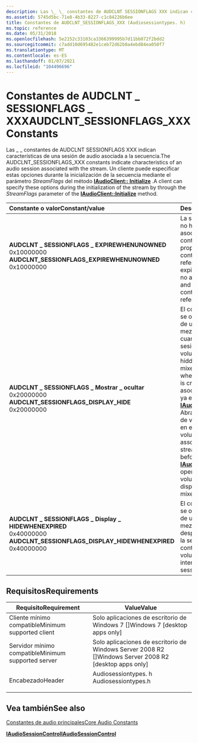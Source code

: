 ```yaml
---
description: Las \_ \_ constantes de AUDCLNT SESSIONFLAGS XXX indican características de una sesión de audio asociada a la secuencia.
ms.assetid: 5745d5bc-71e8-4b33-8227-c1c84226b6ee
title: Constantes de AUDCLNT_SESSIONFLAGS_XXX (Audiosessiontypes. h)
ms.topic: reference
ms.date: 05/31/2018
ms.openlocfilehash: 5e2152c33103ca3366399995b7d11bb072f2bdd2
ms.sourcegitcommit: c7add10d695482e1ceb72d62b8a4ebd84ea050f7
ms.translationtype: MT
ms.contentlocale: es-ES
ms.lasthandoff: 01/07/2021
ms.locfileid: "104496696"
---
```

# <a name="audclnt_sessionflags_xxx-constants"></a><span data-ttu-id="c2ead-103">Constantes de AUDCLNT \_ SESSIONFLAGS \_ XXX</span><span class="sxs-lookup"><span data-stu-id="c2ead-103">AUDCLNT\_SESSIONFLAGS\_XXX Constants</span></span>

<span data-ttu-id="c2ead-104">Las \_ \_ constantes de AUDCLNT SESSIONFLAGS XXX indican características de una sesión de audio asociada a la secuencia.</span><span class="sxs-lookup"><span data-stu-id="c2ead-104">The AUDCLNT\_SESSIONFLAGS\_XXX constants indicate characteristics of an audio session associated with the stream.</span></span> <span data-ttu-id="c2ead-105">Un cliente puede especificar estas opciones durante la inicialización de la secuencia mediante el parámetro *StreamFlags* del método [**IAudioClient:: Initialize**](/windows/desktop/api/Audioclient/nf-audioclient-iaudioclient-initialize) .</span><span class="sxs-lookup"><span data-stu-id="c2ead-105">A client can specify these options during the initialization of the stream by through the *StreamFlags* parameter of the [**IAudioClient::Initialize**](/windows/desktop/api/Audioclient/nf-audioclient-iaudioclient-initialize) method.</span></span>



| <span data-ttu-id="c2ead-106">Constante o valor</span><span class="sxs-lookup"><span data-stu-id="c2ead-106">Constant/value</span></span>                                                                                                                                                                                                                                                                                                                   | <span data-ttu-id="c2ead-107">Descripción</span><span class="sxs-lookup"><span data-stu-id="c2ead-107">Description</span></span>                                                                                                                                                                                                                                                                                                      |
|:---------------------------------------------------------------------------------------------------------------------------------------------------------------------------------------------------------------------------------------------------------------------------------------------------------------------------------|:-----------------------------------------------------------------------------------------------------------------------------------------------------------------------------------------------------------------------------------------------------------------------------------------------------------------|
| <span id="AUDCLNT_SESSIONFLAGS_EXPIREWHENUNOWNED"></span><span id="audclnt_sessionflags_expirewhenunowned"></span><dl> <span data-ttu-id="c2ead-108"><dt>**AUDCLNT \_ SESSIONFLAGS \_ EXPIREWHENUNOWNED**</dt> <dt>0x10000000</dt></span><span class="sxs-lookup"><span data-stu-id="c2ead-108"><dt>**AUDCLNT\_SESSIONFLAGS\_EXPIREWHENUNOWNED**</dt> <dt>0x10000000 </dt></span></span> </dl>                       | <span data-ttu-id="c2ead-109">La sesión expira cuando no hay secuencias asociadas y objetos de control de sesión propietarios que contienen referencias.</span><span class="sxs-lookup"><span data-stu-id="c2ead-109">The session expires when there are no associated streams and owning session control objects holding references.</span></span><br/>                                                                                                                                                                                       |
| <span id="AUDCLNT_SESSIONFLAGS_DISPLAY_HIDE"></span><span id="audclnt_sessionflags_display_hide"></span><dl> <span data-ttu-id="c2ead-110"><dt>**AUDCLNT \_ SESSIONFLAGS \_ Mostrar \_ ocultar**</dt> <dt>0x20000000</dt></span><span class="sxs-lookup"><span data-stu-id="c2ead-110"><dt>**AUDCLNT\_SESSIONFLAGS\_DISPLAY\_HIDE**</dt> <dt>0x20000000 </dt></span></span> </dl>                                     | <span data-ttu-id="c2ead-111">El control de volumen se oculta en la interfaz de usuario del mezclador de volumen cuando se crea la sesión de audio.</span><span class="sxs-lookup"><span data-stu-id="c2ead-111">The volume control is hidden in the volume mixer user interface when the audio session is created.</span></span> <span data-ttu-id="c2ead-112">Si la sesión asociada a la secuencia ya existe antes de que [**IAudioClient:: Initialize**](/windows/desktop/api/Audioclient/nf-audioclient-iaudioclient-initialize) Abra el flujo, el control de volumen se mostrará en el mezclador de volumen.</span><span class="sxs-lookup"><span data-stu-id="c2ead-112">If the session associated with the stream already exists before [**IAudioClient::Initialize**](/windows/desktop/api/Audioclient/nf-audioclient-iaudioclient-initialize) opens the stream, the volume control is displayed in the volume mixer.</span></span><br/> |
| <span id="_AUDCLNT_SESSIONFLAGS_DISPLAY_HIDEWHENEXPIRED"></span><span id="_audclnt_sessionflags_display_hidewhenexpired"></span><dl> <span data-ttu-id="c2ead-113"><dt> **AUDCLNT \_ SESSIONFLAGS \_ Display \_ HIDEWHENEXPIRED**</dt> <dt>0x40000000</dt></span><span class="sxs-lookup"><span data-stu-id="c2ead-113"><dt> **AUDCLNT\_SESSIONFLAGS\_DISPLAY\_HIDEWHENEXPIRED**</dt> <dt>0x40000000 </dt></span></span> </dl> | <span data-ttu-id="c2ead-114">El control de volumen se oculta en la interfaz de usuario del mezclador de volumen después de que expire la sesión.</span><span class="sxs-lookup"><span data-stu-id="c2ead-114">The volume control is hidden in the volume mixer user interface after the session expires.</span></span> <br/>                                                                                                                                                                                                           |



## <a name="requirements"></a><span data-ttu-id="c2ead-115">Requisitos</span><span class="sxs-lookup"><span data-stu-id="c2ead-115">Requirements</span></span>



| <span data-ttu-id="c2ead-116">Requisito</span><span class="sxs-lookup"><span data-stu-id="c2ead-116">Requirement</span></span> | <span data-ttu-id="c2ead-117">Value</span><span class="sxs-lookup"><span data-stu-id="c2ead-117">Value</span></span> |
|-------------------------------------|------------------------------------------------------------------------------------------------|
| <span data-ttu-id="c2ead-118">Cliente mínimo compatible</span><span class="sxs-lookup"><span data-stu-id="c2ead-118">Minimum supported client</span></span><br/> | <span data-ttu-id="c2ead-119">Solo aplicaciones de escritorio de Windows 7 \[\]</span><span class="sxs-lookup"><span data-stu-id="c2ead-119">Windows 7 \[desktop apps only\]</span></span><br/>                                                     |
| <span data-ttu-id="c2ead-120">Servidor mínimo compatible</span><span class="sxs-lookup"><span data-stu-id="c2ead-120">Minimum supported server</span></span><br/> | <span data-ttu-id="c2ead-121">Solo aplicaciones de escritorio de Windows Server 2008 R2 \[\]</span><span class="sxs-lookup"><span data-stu-id="c2ead-121">Windows Server 2008 R2 \[desktop apps only\]</span></span><br/>                                        |
| <span data-ttu-id="c2ead-122">Encabezado</span><span class="sxs-lookup"><span data-stu-id="c2ead-122">Header</span></span><br/>                   | <dl> <span data-ttu-id="c2ead-123"><dt>Audiosessiontypes. h</dt></span><span class="sxs-lookup"><span data-stu-id="c2ead-123"><dt>Audiosessiontypes.h</dt></span></span> </dl> |



## <a name="see-also"></a><span data-ttu-id="c2ead-124">Vea también</span><span class="sxs-lookup"><span data-stu-id="c2ead-124">See also</span></span>

<dl> <dt>

[<span data-ttu-id="c2ead-125">Constantes de audio principales</span><span class="sxs-lookup"><span data-stu-id="c2ead-125">Core Audio Constants</span></span>](core-audio-constants.md)
</dt> <dt>

[<span data-ttu-id="c2ead-126">**IAudioSessionControl**</span><span class="sxs-lookup"><span data-stu-id="c2ead-126">**IAudioSessionControl**</span></span>](/windows/desktop/api/Audiopolicy/nn-audiopolicy-iaudiosessioncontrol)
</dt> </dl>

 

 




